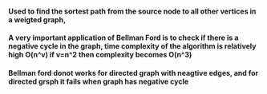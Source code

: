 #### Used to find the sortest path from the source node to all other vertices in a weigted graph,
#### A very important application of Bellman Ford is to **check if there is a negative cycle** in the graph, time complexity of the algorithm is relatively high O(n^v) if v=n^2 then complexity becomes O(n^3)
#### Bellman ford donot works for directed graph with neagtive edges, and for directed grsph it fails when graph has negative cycle

~~~cpp

~~~
